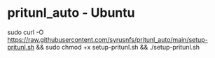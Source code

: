 # pritunl_auto - Ubuntu

sudo curl -O https://raw.githubusercontent.com/syrusnfs/pritunl_auto/main/setup-pritunl.sh && sudo chmod +x setup-pritunl.sh && ./setup-pritunl.sh

